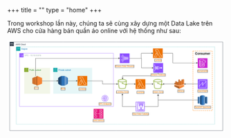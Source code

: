 +++
title = ""
type = "home"
+++

Trong workshop lần này, chúng ta sẽ cùng xây dựng một Data Lake trên AWS cho cửa hàng bán quần áo online với hệ thống như sau:

![alt](./overview/images/architect.png)